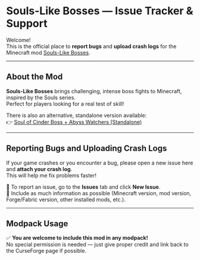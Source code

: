 # Souls-Like Bosses — Issue Tracker & Support

Welcome!  
This is the official place to **report bugs** and **upload crash logs** for the Minecraft mod [Souls-Like Bosses](https://www.curseforge.com/minecraft/mc-mods/souls-like-bosses).

---

## About the Mod

**Souls-Like Bosses** brings challenging, intense boss fights to Minecraft, inspired by the Souls series.  
Perfect for players looking for a real test of skill!

There is also an alternative, standalone version available:  
👉 [Soul of Cinder Boss + Abyss Watchers (Standalone)](https://www.curseforge.com/minecraft/mc-mods/soul-of-cinder-boss-standalone)

---

## Reporting Bugs and Uploading Crash Logs

If your game crashes or you encounter a bug, please open a new issue here and **attach your crash log**.  
This will help me fix problems faster!

🔹 To report an issue, go to the **Issues** tab and click **New Issue**.  
🔹 Include as much information as possible (Minecraft version, mod version, Forge/Fabric version, other installed mods, etc.).

---

## Modpack Usage

✅ **You are welcome to include this mod in any modpack!**  
No special permission is needed — just give proper credit and link back to the CurseForge page if possible.
